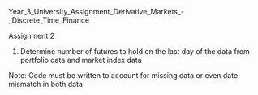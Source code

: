 Year_3_University_Assignment_Derivative_Markets_-_Discrete_Time_Finance

Assignment 2

1) Determine number of futures to hold on the last day of the data from portfolio data and market index data

Note: Code must be written to account for missing data or even date mismatch in both data
